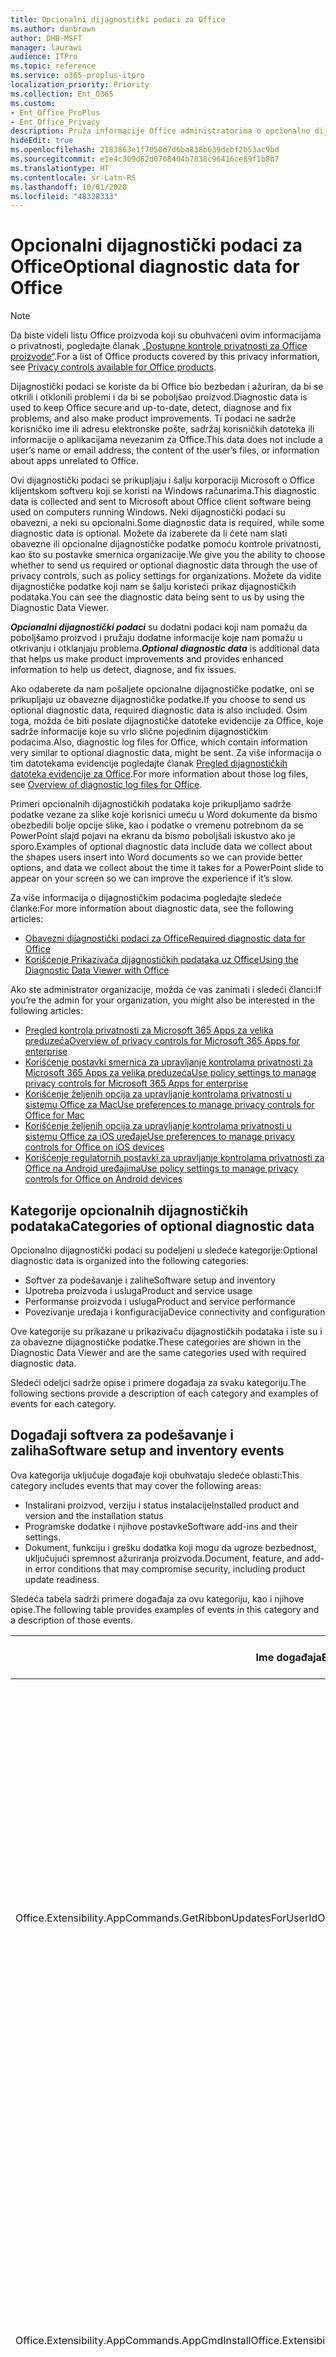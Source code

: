 ```yaml
---
title: Opcionalni dijagnostički podaci za Office
ms.author: danbrown
author: DHB-MSFT
manager: laurawi
audience: ITPro
ms.topic: reference
ms.service: o365-proplus-itpro
localization_priority: Priority
ms.collection: Ent_O365
ms.custom:
- Ent_Office_ProPlus
- Ent_Office_Privacy
description: Pruža informacije Office administratorima o opcionalno dijagnostičkim podacima u sistemu Office, uključujući neke primere događaja.
hideEdit: true
ms.openlocfilehash: 2183863e1f7050d7d6ba838b639debf2b53ac9bd
ms.sourcegitcommit: e1e4c309d62d0708404b7838c96416ce89f1b8b7
ms.translationtype: HT
ms.contentlocale: sr-Latn-RS
ms.lasthandoff: 10/01/2020
ms.locfileid: "48328333"
---
```

# <a name="optional-diagnostic-data-for-office"></a><span data-ttu-id="09d86-103">Opcionalni dijagnostički podaci za Office</span><span class="sxs-lookup"><span data-stu-id="09d86-103">Optional diagnostic data for Office</span></span>

> [!NOTE]
> <span data-ttu-id="09d86-104">Da biste videli listu Office proizvoda koji su obuhvaćeni ovim informacijama o privatnosti, pogledajte članak [„Dostupne kontrole privatnosti za Office proizvode“](products-versions-privacy-controls.md).</span><span class="sxs-lookup"><span data-stu-id="09d86-104">For a list of Office products covered by this privacy information, see [Privacy controls available for Office products](products-versions-privacy-controls.md).</span></span>

<span data-ttu-id="09d86-105">Dijagnostički podaci se koriste da bi Office bio bezbedan i ažuriran, da bi se otkrili i otklonili problemi i da bi se poboljšao proizvod.</span><span class="sxs-lookup"><span data-stu-id="09d86-105">Diagnostic data is used to keep Office secure and up-to-date, detect, diagnose and fix problems, and also make product improvements.</span></span> <span data-ttu-id="09d86-106">Ti podaci ne sadrže korisničko ime ili adresu elektronske pošte, sadržaj korisničkih datoteka ili informacije o aplikacijama nevezanim za Office.</span><span class="sxs-lookup"><span data-stu-id="09d86-106">This data does not include a user’s name or email address, the content of the user’s files, or information about apps unrelated to Office.</span></span>

<span data-ttu-id="09d86-107">Ovi dijagnostički podaci se prikupljaju i šalju korporaciji Microsoft o Office klijentskom softveru koji se koristi na Windows računarima.</span><span class="sxs-lookup"><span data-stu-id="09d86-107">This diagnostic data is collected and sent to Microsoft about Office client software being used on computers running Windows.</span></span> <span data-ttu-id="09d86-108">Neki dijagnostički podaci su obavezni, a neki su opcionalni.</span><span class="sxs-lookup"><span data-stu-id="09d86-108">Some diagnostic data is required, while some diagnostic data is optional.</span></span> <span data-ttu-id="09d86-109">Možete da izaberete da li ćete nam slati obavezne ili opcionalne dijagnostičke podatke pomoću kontrole privatnosti, kao što su postavke smernica organizacije.</span><span class="sxs-lookup"><span data-stu-id="09d86-109">We give you the ability to choose whether to send us required or optional diagnostic data through the use of privacy controls, such as policy settings for organizations.</span></span> <span data-ttu-id="09d86-110">Možete da vidite dijagnostičke podatke koji nam se šalju koristeći prikaz dijagnostičkih podataka.</span><span class="sxs-lookup"><span data-stu-id="09d86-110">You can see the diagnostic data being sent to us by using the Diagnostic Data Viewer.</span></span>

<span data-ttu-id="09d86-111">***Opcionalni dijagnostički podaci*** su dodatni podaci koji nam pomažu da poboljšamo proizvod i pružaju dodatne informacije koje nam pomažu u otkrivanju i otklanjaju problema.</span><span class="sxs-lookup"><span data-stu-id="09d86-111">***Optional diagnostic data*** is additional data that helps us make product improvements and provides enhanced information to help us detect, diagnose, and fix issues.</span></span>

<span data-ttu-id="09d86-112">Ako odaberete da nam pošaljete opcionalne dijagnostičke podatke, oni se prikupljaju uz obavezne dijagnostičke podatke.</span><span class="sxs-lookup"><span data-stu-id="09d86-112">If you choose to send us optional diagnostic data, required diagnostic data is also included.</span></span> <span data-ttu-id="09d86-113">Osim toga, možda će biti poslate dijagnostičke datoteke evidencije za Office, koje sadrže informacije koje su vrlo slične pojedinim dijagnostičkim podacima.</span><span class="sxs-lookup"><span data-stu-id="09d86-113">Also, diagnostic log files for Office, which contain information very similar to optional diagnostic data, might be sent.</span></span> <span data-ttu-id="09d86-114">Za više informacija o tim datotekama evidencije pogledajte članak [Pregled dijagnostičkih datoteka evidencije za Office](https://support.microsoft.com/office/fba86aac-70dc-4858-ae1f-ec2034346cdf).</span><span class="sxs-lookup"><span data-stu-id="09d86-114">For more information about those log files, see [Overview of diagnostic log files for Office](https://support.microsoft.com/office/fba86aac-70dc-4858-ae1f-ec2034346cdf).</span></span>

<span data-ttu-id="09d86-115">Primeri opcionalnih dijagnostičkih podataka koje prikupljamo sadrže podatke vezane za slike koje korisnici umeću u Word dokumente da bismo obezbedili bolje opcije slike, kao i podatke o vremenu potrebnom da se PowerPoint slajd pojavi na ekranu da bismo poboljšali iskustvo ako je sporo.</span><span class="sxs-lookup"><span data-stu-id="09d86-115">Examples of optional diagnostic data include data we collect about the shapes users insert into Word documents so we can provide better options, and data we collect about the time it takes for a PowerPoint slide to appear on your screen so we can improve the experience if it’s slow.</span></span>

<span data-ttu-id="09d86-116">Za više informacija o dijagnostičkim podacima pogledajte sledeće članke:</span><span class="sxs-lookup"><span data-stu-id="09d86-116">For more information about diagnostic data, see the following articles:</span></span>

- [<span data-ttu-id="09d86-117">Obavezni dijagnostički podaci za Office</span><span class="sxs-lookup"><span data-stu-id="09d86-117">Required diagnostic data for Office</span></span>](required-diagnostic-data.md)
- [<span data-ttu-id="09d86-118">Korišćenje Prikazivača dijagnostičkih podataka uz Office</span><span class="sxs-lookup"><span data-stu-id="09d86-118">Using the Diagnostic Data Viewer with Office</span></span>](https://support.microsoft.com/office/cf761ce9-d805-4c60-a339-4e07f3182855)

<span data-ttu-id="09d86-119">Ako ste administrator organizacije, možda će vas zanimati i sledeći članci:</span><span class="sxs-lookup"><span data-stu-id="09d86-119">If you’re the admin for your organization, you might also be interested in the following articles:</span></span>

- [<span data-ttu-id="09d86-120">Pregled kontrola privatnosti za Microsoft 365 Apps za velika preduzeća</span><span class="sxs-lookup"><span data-stu-id="09d86-120">Overview of privacy controls for Microsoft 365 Apps for enterprise</span></span>](overview-privacy-controls.md)
- [<span data-ttu-id="09d86-121">Korišćenje postavki smernica za upravljanje kontrolama privatnosti za Microsoft 365 Apps za velika preduzeća</span><span class="sxs-lookup"><span data-stu-id="09d86-121">Use policy settings to manage privacy controls for Microsoft 365 Apps for enterprise</span></span>](manage-privacy-controls.md)
- [<span data-ttu-id="09d86-122">Korišćenje željenih opcija za upravljanje kontrolama privatnosti u sistemu Office za Mac</span><span class="sxs-lookup"><span data-stu-id="09d86-122">Use preferences to manage privacy controls for Office for Mac</span></span>](mac-privacy-preferences.md)
- [<span data-ttu-id="09d86-123">Korišćenje željenih opcija za upravljanje kontrolama privatnosti u sistemu Office za iOS uređaje</span><span class="sxs-lookup"><span data-stu-id="09d86-123">Use preferences to manage privacy controls for Office on iOS devices</span></span>](ios-privacy-preferences.md)
- [<span data-ttu-id="09d86-124">Korišćenje regulatornih postavki za upravljanje kontrolama privatnosti za Office na Android uređajima</span><span class="sxs-lookup"><span data-stu-id="09d86-124">Use policy settings to manage privacy controls for Office on Android devices</span></span>](android-privacy-controls.md)

## <a name="categories-of-optional-diagnostic-data"></a><span data-ttu-id="09d86-125">Kategorije opcionalnih dijagnostičkih podataka</span><span class="sxs-lookup"><span data-stu-id="09d86-125">Categories of optional diagnostic data</span></span>

<span data-ttu-id="09d86-126">Opcionalno dijagnostički podaci su podeljeni u sledeće kategorije:</span><span class="sxs-lookup"><span data-stu-id="09d86-126">Optional diagnostic data is organized into the following categories:</span></span>

- <span data-ttu-id="09d86-127">Softver za podešavanje i zalihe</span><span class="sxs-lookup"><span data-stu-id="09d86-127">Software setup and inventory</span></span>
- <span data-ttu-id="09d86-128">Upotreba proizvoda i usluga</span><span class="sxs-lookup"><span data-stu-id="09d86-128">Product and service usage</span></span>
- <span data-ttu-id="09d86-129">Performanse proizvoda i usluga</span><span class="sxs-lookup"><span data-stu-id="09d86-129">Product and service performance</span></span>
- <span data-ttu-id="09d86-130">Povezivanje uređaja i konfiguracija</span><span class="sxs-lookup"><span data-stu-id="09d86-130">Device connectivity and configuration</span></span>

<span data-ttu-id="09d86-131">Ove kategorije su prikazane u prikazivaču dijagnostičkih podataka i iste su i za obavezne dijagnostičke podatke.</span><span class="sxs-lookup"><span data-stu-id="09d86-131">These categories are shown in the Diagnostic Data Viewer and are the same categories used with required diagnostic data.</span></span>

<span data-ttu-id="09d86-132">Sledeći odeljci sadrže opise i primere događaja za svaku kategoriju.</span><span class="sxs-lookup"><span data-stu-id="09d86-132">The following sections provide a description of each category and examples of events for each category.</span></span>

## <a name="software-setup-and-inventory-events"></a><span data-ttu-id="09d86-133">Događaji softvera za podešavanje i zaliha</span><span class="sxs-lookup"><span data-stu-id="09d86-133">Software setup and inventory events</span></span>

<span data-ttu-id="09d86-134">Ova kategorija uključuje događaje koji obuhvataju sledeće oblasti:</span><span class="sxs-lookup"><span data-stu-id="09d86-134">This category includes events that may cover the following areas:</span></span>

- <span data-ttu-id="09d86-135">Instalirani proizvod, verziju i status instalacije</span><span class="sxs-lookup"><span data-stu-id="09d86-135">Installed product and version and the installation status</span></span>
- <span data-ttu-id="09d86-136">Programske dodatke i njihove postavke</span><span class="sxs-lookup"><span data-stu-id="09d86-136">Software add-ins and their settings.</span></span>
- <span data-ttu-id="09d86-137">Dokument, funkciju i grešku dodatka koji mogu da ugroze bezbednost, uključujući spremnost ažuriranja proizvoda.</span><span class="sxs-lookup"><span data-stu-id="09d86-137">Document, feature, and add-in error conditions that may compromise security, including product update readiness.</span></span>

<span data-ttu-id="09d86-138">Sledeća tabela sadrži primere događaja za ovu kategoriju, kao i njihove opise.</span><span class="sxs-lookup"><span data-stu-id="09d86-138">The following table provides examples of events in this category and a description of those events.</span></span>

| <span data-ttu-id="09d86-139">**Ime događaja**</span><span class="sxs-lookup"><span data-stu-id="09d86-139">**Event name**</span></span>   | <span data-ttu-id="09d86-140">**Opis događaja**</span><span class="sxs-lookup"><span data-stu-id="09d86-140">**Event description**</span></span>  |
| ---- | ---- |
| <span data-ttu-id="09d86-141">Office.Extensibility.AppCommands.GetRibbonUpdatesForUserId</span><span class="sxs-lookup"><span data-stu-id="09d86-141">Office.Extensibility.AppCommands.GetRibbonUpdatesForUserId</span></span> | <span data-ttu-id="09d86-142">Ovaj događaj ukazuje na to da li Word uspešno ažurira traku na Word korisničkom interfejsu kada korisnik promeni svoj identitet.</span><span class="sxs-lookup"><span data-stu-id="09d86-142">This event indicates whether Word successfully updates the Ribbon in the Word User Interface when the user changes their identity.</span></span> <span data-ttu-id="09d86-143">Koristimo ga za otkrivanje neispravnog podešavanja i drugih problema koji utiču na Office korisnički interfejs.</span><span class="sxs-lookup"><span data-stu-id="09d86-143">We use this event to detect incorrect setup and other issues that would affect the Office user interface.</span></span> |
| <span data-ttu-id="09d86-144">Office.Extensibility.AppCommands.AppCmdInstall</span><span class="sxs-lookup"><span data-stu-id="09d86-144">Office.Extensibility.AppCommands.AppCmdInstall</span></span>   | <span data-ttu-id="09d86-145">Ovaj događaj pruža informacije o Office programskom dodatku koji je korisnik instalirao, uključujući ID aplikacije, verziju operativnog sistema, uspeh i trajanje instalacije.</span><span class="sxs-lookup"><span data-stu-id="09d86-145">This event provides information about the Office add-in that the user has installed, including app ID, operating system build and version, success of installation, and duration of install.</span></span>  |

## <a name="product-and-service-usage-events"></a><span data-ttu-id="09d86-146">Događaji upotrebe proizvoda i usluga</span><span class="sxs-lookup"><span data-stu-id="09d86-146">Product and service usage events</span></span>

<span data-ttu-id="09d86-147">Ova kategorija uključuje događaje koji obuhvataju sledeće oblasti:</span><span class="sxs-lookup"><span data-stu-id="09d86-147">This category includes events that may cover the following areas:</span></span>

- <span data-ttu-id="09d86-148">Uspešnost funkcionalnosti aplikacije.</span><span class="sxs-lookup"><span data-stu-id="09d86-148">Success of application functionality.</span></span> <span data-ttu-id="09d86-149">Ograničena na otvaranje i zatvaranje aplikacije i dokumenata, uređivanje i deljenje (saradnju) datoteka.</span><span class="sxs-lookup"><span data-stu-id="09d86-149">Limited to opening and closing of the application and documents, file editing, and file sharing (collaboration).</span></span>
- <span data-ttu-id="09d86-150">Utvrđivanje da li su se određene funkcije događaja odigrale, kao što su pokretanje ili zaustavljanje i da li funkcija radi.</span><span class="sxs-lookup"><span data-stu-id="09d86-150">Determination if specific feature events have occurred, such as start or stop, and if feature is running.</span></span>
- <span data-ttu-id="09d86-151">Funkcije pristupačnosti u sistemu Office</span><span class="sxs-lookup"><span data-stu-id="09d86-151">Office accessibility features</span></span>

<span data-ttu-id="09d86-152">Sledeća tabela sadrži primere događaja za ovu kategoriju, kao i njihove opise.</span><span class="sxs-lookup"><span data-stu-id="09d86-152">The following table provides examples of events in this category and a description of those events.</span></span>

| <span data-ttu-id="09d86-153">**Ime događaja**</span><span class="sxs-lookup"><span data-stu-id="09d86-153">**Event name**</span></span>   | <span data-ttu-id="09d86-154">**Opis događaja**</span><span class="sxs-lookup"><span data-stu-id="09d86-154">**Event description**</span></span>  |
| ------ | ------- |
| <span data-ttu-id="09d86-155">Office.Word.Commanding.Highlight</span><span class="sxs-lookup"><span data-stu-id="09d86-155">Office.Word.Commanding.Highlight</span></span>  | <span data-ttu-id="09d86-156">Ovaj događaj ukazuje na to da je Word izvršio komandu za isticanje teksta.</span><span class="sxs-lookup"><span data-stu-id="09d86-156">This event indicates Word has executed the command to highlight text.</span></span> <span data-ttu-id="09d86-157">Koristimo ga za otkrivanje grešaka u komandi za isticanje teksta.</span><span class="sxs-lookup"><span data-stu-id="09d86-157">We use this event to detect errors in the text-highlight command.</span></span>  |
| <span data-ttu-id="09d86-158">Office.Translator.AddInLoaded</span><span class="sxs-lookup"><span data-stu-id="09d86-158">Office.Translator.AddInLoaded</span></span>   | <span data-ttu-id="09d86-159">Signal koji ukazuje na to da je prevodilačka funkcija uspešno učitana i prikazana.</span><span class="sxs-lookup"><span data-stu-id="09d86-159">A heartbeat to indicate that the translator feature has been loaded and rendered successfully.</span></span>  |
| <span data-ttu-id="09d86-160">Office.Graphics.GVizInsertShape</span><span class="sxs-lookup"><span data-stu-id="09d86-160">Office.Graphics.GVizInsertShape</span></span> |<span data-ttu-id="09d86-161">Prati korišćenje funkcije „Umetni oblik" i izveštava o detaljima tipova umetnutih oblika i njihovim izvorima.</span><span class="sxs-lookup"><span data-stu-id="09d86-161">Tracks the usage of the Insert Shape feature in Word and also reports details of types of shapes inserted and from which source.</span></span>| 
| <span data-ttu-id="09d86-162">Office.PowerPoint.PPT.Desktop.SummaryZoomInsertionRule</span><span class="sxs-lookup"><span data-stu-id="09d86-162">Office.PowerPoint.PPT.Desktop.SummaryZoomInsertionRule</span></span>   | <span data-ttu-id="09d86-163">Ovaj događaj određuje da li postoje odeljci prisutni u dokumentu kada korisnik umeće zumiranje rezimea i da li bira da izbriše postojeće odeljke.</span><span class="sxs-lookup"><span data-stu-id="09d86-163">This event determines if there are any sections present in a document when the user is inserting Summary Zoom and if the user chooses to delete existing sections.</span></span> |
| <span data-ttu-id="09d86-164">Office.Security.SecureReaderHost.ProtectedViewValidation</span><span class="sxs-lookup"><span data-stu-id="09d86-164">Office.Security.SecureReaderHost.ProtectedViewValidation</span></span> | <span data-ttu-id="09d86-165">Prati kada i zašto je datoteka otvorena u zaštićenom prikazu.</span><span class="sxs-lookup"><span data-stu-id="09d86-165">Tracks when and why a file is opened in Protected View.</span></span> <span data-ttu-id="09d86-166">Koristi se za dijagnostikovanje uslova u kojima zaštićeni prikaz nije ispravno pokrenut da bi se obezbedio pravilan rad funkcije.</span><span class="sxs-lookup"><span data-stu-id="09d86-166">Used to diagnose conditions where Protected View may not be correctly triggered to ensure the feature is working properly.</span></span> |

## <a name="product-and-service-performance-events"></a><span data-ttu-id="09d86-167">Događaji performansi proizvoda i usluga</span><span class="sxs-lookup"><span data-stu-id="09d86-167">Product and service performance events</span></span>

<span data-ttu-id="09d86-168">Ova kategorija uključuje događaje koji obuhvataju sledeće oblasti:</span><span class="sxs-lookup"><span data-stu-id="09d86-168">This category includes events that may cover the following areas:</span></span>

- <span data-ttu-id="09d86-169">Neočekivani izlazi (padovi) iz aplikacije i njeno stanje u trenutku kada se to dogodi.</span><span class="sxs-lookup"><span data-stu-id="09d86-169">Unexpected application exits (crashes) and the state of the application when that happens.</span></span>
- <span data-ttu-id="09d86-170">Loše vreme odziva ili performansi u scenarijima kao što su pokretanje aplikacije ili otvaranje datoteke.</span><span class="sxs-lookup"><span data-stu-id="09d86-170">Poor response time or performance for scenarios such as application start up or opening a file.</span></span>
- <span data-ttu-id="09d86-171">Greške u funkcionalnosti funkcije ili korisničkog iskustva.</span><span class="sxs-lookup"><span data-stu-id="09d86-171">Errors in functionality of a feature or user experience.</span></span>

<span data-ttu-id="09d86-172">Sledeća tabela sadrži primere događaja za ovu kategoriju, kao i njihove opise.</span><span class="sxs-lookup"><span data-stu-id="09d86-172">The following table provides examples of events in this category and a description of those events.</span></span>

| <span data-ttu-id="09d86-173">**Ime događaja**</span><span class="sxs-lookup"><span data-stu-id="09d86-173">**Event name**</span></span>    | <span data-ttu-id="09d86-174">**Opis događaja**</span><span class="sxs-lookup"><span data-stu-id="09d86-174">**Event description**</span></span>   |
| --------------- | -------------- |
| <span data-ttu-id="09d86-175">Office.Word.Word.CoreSaveTime100ns</span><span class="sxs-lookup"><span data-stu-id="09d86-175">Office.Word.Word.CoreSaveTime100ns</span></span>     | <span data-ttu-id="09d86-176">Ovaj događaj evidentira performanse aktivnosti čuvanja dokumenta u programu Word.</span><span class="sxs-lookup"><span data-stu-id="09d86-176">This event logs the performance of a document save activity by Word.</span></span> <span data-ttu-id="09d86-177">Koristimo ga za otkrivanje grešaka i problema sa performansama u programu Word prilikom čuvanja dokumenta.</span><span class="sxs-lookup"><span data-stu-id="09d86-177">We use this event to detect errors and performance issues in the Word save document activity.</span></span>|
| <span data-ttu-id="09d86-178">Office.Identity.SignInForWamAccountAad</span><span class="sxs-lookup"><span data-stu-id="09d86-178">Office.Identity.SignInForWamAccountAad</span></span>  | <span data-ttu-id="09d86-179">Ovaj događaj se šalje kada se korisnik prijavi na Azure Active Directory nalog sa bibliotekom menadžera naloga na mreži (WAM).</span><span class="sxs-lookup"><span data-stu-id="09d86-179">This event is sent when a user is signed in to an Azure Active Directory account with Web Account Manager (WAM) library.</span></span> <span data-ttu-id="09d86-180">Ovaj događaj šalje metapodatke kao što su ime i verzija aplikacije i kôd greške ako je događaj neuspešan.</span><span class="sxs-lookup"><span data-stu-id="09d86-180">This event sends metadata such as AppName, AppVersion, and ErrorCode if the event failed.</span></span> |
| <span data-ttu-id="09d86-181">Office.PowerPoint.PPT.Desktop.FileOpen.FirstSlideMasterThumbnailRenderTime</span><span class="sxs-lookup"><span data-stu-id="09d86-181">Office.PowerPoint.PPT.Desktop.FileOpen.FirstSlideMasterThumbnailRenderTime</span></span> | <span data-ttu-id="09d86-182">Ovaj događaj prikuplja koliko dugo vremena je potrebno za prikazivanje prve sličice mastera slajda u programu PowerPoint.</span><span class="sxs-lookup"><span data-stu-id="09d86-182">This event collects the length of time it takes to render the first slide master thumbnail in PowerPoint.</span></span>  |
| <span data-ttu-id="09d86-183">Office.Extensibility.Diagnostics</span><span class="sxs-lookup"><span data-stu-id="09d86-183">Office.Extensibility.Diagnostics</span></span>   | <span data-ttu-id="09d86-184">Ovaj događaj pruža osnovne dijagnostičke informacije o Office programskim dodacima, kao što su izveštaji o padu da bi se otklonile greške.</span><span class="sxs-lookup"><span data-stu-id="09d86-184">This event provides general diagnostic information for Office add-ins, such as crash reports for debugging.</span></span>|

## <a name="device-connectivity-and-configuration-events"></a><span data-ttu-id="09d86-185">Događaji povezivanja uređaja i konfiguracije</span><span class="sxs-lookup"><span data-stu-id="09d86-185">Device connectivity and configuration events</span></span>

<span data-ttu-id="09d86-186">Ova kategorija uključuje događaje koji obuhvataju sledeće oblasti:</span><span class="sxs-lookup"><span data-stu-id="09d86-186">This category includes events that may cover the following areas:</span></span>

- <span data-ttu-id="09d86-187">Stanje mrežne veze i podešavanje uređaja, kao što je memorija.</span><span class="sxs-lookup"><span data-stu-id="09d86-187">Network connection state and device settings, such as memory.</span></span>

<span data-ttu-id="09d86-188">Sledeća tabela sadrži primere događaja za ovu kategoriju, kao i njihove opise.</span><span class="sxs-lookup"><span data-stu-id="09d86-188">The following table provides examples of events in this category and a description of those events.</span></span>

| <span data-ttu-id="09d86-189">**Ime događaja**</span><span class="sxs-lookup"><span data-stu-id="09d86-189">**Event name**</span></span>                    | <span data-ttu-id="09d86-190">**Opis događaja**</span><span class="sxs-lookup"><span data-stu-id="09d86-190">**Event description**</span></span>                                                                                                                                                     |
| ------ | ----- |
| <span data-ttu-id="09d86-191">Office.Graphics.ArtViewValidate</span><span class="sxs-lookup"><span data-stu-id="09d86-191">Office.Graphics.ArtViewValidate</span></span> | <span data-ttu-id="09d86-192">Ovaj događaj evidentira rezultate provere valjanosti grafičkih prikaza koji podržavaju grafički korisnički interfejs.</span><span class="sxs-lookup"><span data-stu-id="09d86-192">This event logs validation the results of Graphics View that supports Graphics User Interface.</span></span> <span data-ttu-id="09d86-193">Koristimo ga za prikupljanje podataka o korišćenju i greške grafičkog prikazivanja.</span><span class="sxs-lookup"><span data-stu-id="09d86-193">We use the event to collect usage and error data about graphics rendering.</span></span> |
| <span data-ttu-id="09d86-194">Office.Graphics.ARCExceptionScope</span><span class="sxs-lookup"><span data-stu-id="09d86-194">Office.Graphics.ARCExceptionScope</span></span> | <span data-ttu-id="09d86-195">Ovaj događaj prati greške prikazivanja nastale u mehanizmu za prikazivanje.</span><span class="sxs-lookup"><span data-stu-id="09d86-195">This event tracks rendering failures coming from the rendering engine.</span></span> |
| <span data-ttu-id="09d86-196">Office.Extensibility.ODPLatency</span><span class="sxs-lookup"><span data-stu-id="09d86-196">Office.Extensibility.ODPLatency</span></span>   | <span data-ttu-id="09d86-197">Ovaj događaj pruža informacije o korisničkoj mrežnoj vezi i njenoj brzini.</span><span class="sxs-lookup"><span data-stu-id="09d86-197">This event provides information about the user’s network connection and speed.</span></span>     |

